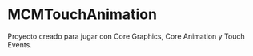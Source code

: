 MCMTouchAnimation
=================

Proyecto creado para jugar con Core Graphics, Core Animation y Touch Events.
